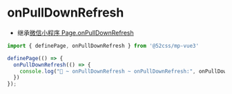 # onPullDownRefresh

* 继承[微信小程序 Page.onPullDownRefresh](https://developers.weixin.qq.com/miniprogram/dev/reference/api/Page.html#onPullDownRefresh)

```ts
import { definePage, onPullDownRefresh } from '@52css/mp-vue3'

definePage(() => {
  onPullDownRefresh(() => {
    console.log("🚀 ~ onPullDownRefresh ~ onPullDownRefresh:", onPullDownRefresh)
  })
});
```